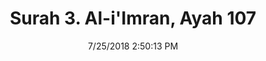---
title       : "Surah 3. Al-i'Imran, Ayah 107"
date        : 7/25/2018 2:50:13 PM
draft       : false
type        : "quran"
layout      : "compare"
BookCode    : "CMP"
SurahNumber : "3"
AyahNumber  : "107"
TotalAyah   : "200"
---